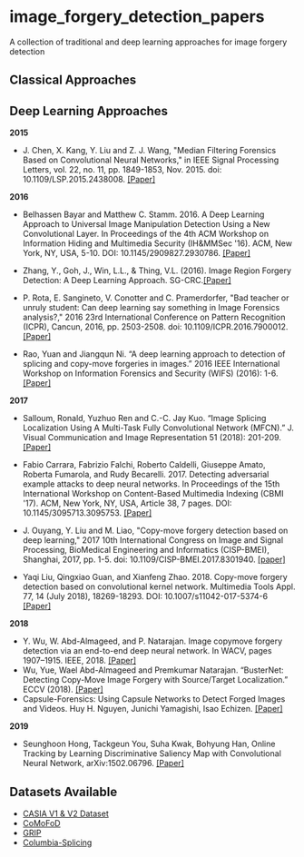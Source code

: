 # image_forgery_detection_papers
A collection of traditional and deep learning approaches for image forgery detection

## Classical Approaches

## Deep Learning Approaches

**2015**

* J. Chen, X. Kang, Y. Liu and Z. J. Wang, "Median Filtering Forensics Based on Convolutional Neural Networks," in IEEE Signal Processing Letters, vol. 22, no. 11, pp. 1849-1853, Nov. 2015. doi: 10.1109/LSP.2015.2438008. [[Paper]](http://ieeexplore.ieee.org/stamp/stamp.jsp?tp=&arnumber=7113799&isnumber=7118269)

**2016**

* Belhassen Bayar and Matthew C. Stamm. 2016. A Deep Learning Approach to Universal Image Manipulation Detection Using a New Convolutional Layer. In Proceedings of the 4th ACM Workshop on Information Hiding and Multimedia Security (IH&MMSec '16). ACM, New York, NY, USA, 5-10. DOI: 10.1145/2909827.2930786. [[Paper]](http://delivery.acm.org/10.1145/2940000/2930786/p5-bayar.pdf?ip=14.139.34.2&id=2930786&acc=ACTIVE%20SERVICE&key=045416EF4DDA69D9%2EADC2B0C5AAB15171%2E4D4702B0C3E38B35%2E4D4702B0C3E38B35&__acm__=1561014278_587f5e89629a4981558dcb024f527a2d)

* Zhang, Y., Goh, J., Win, L.L., & Thing, V.L. (2016). Image Region Forgery Detection: A Deep Learning Approach. SG-CRC.[[Paper]](https://pdfs.semanticscholar.org/613c/63818e03bbb56cbcef1d3f0061d0d37e5966.pdf)

* P. Rota, E. Sangineto, V. Conotter and C. Pramerdorfer, "Bad teacher or unruly student: Can deep learning say something in Image Forensics analysis?," 2016 23rd International Conference on Pattern Recognition (ICPR), Cancun, 2016, pp. 2503-2508. doi: 10.1109/ICPR.2016.7900012. [[Paper]](https://ieeexplore.ieee.org/abstract/document/7900012)

* Rao, Yuan and Jiangqun Ni. “A deep learning approach to detection of splicing and copy-move forgeries in images.” 2016 IEEE International Workshop on Information Forensics and Security (WIFS) (2016): 1-6. [[Paper]](https://ieeexplore.ieee.org/document/7823911)

**2017**

* Salloum, Ronald, Yuzhuo Ren and C.-C. Jay Kuo. “Image Splicing Localization Using A Multi-Task Fully Convolutional Network (MFCN).” J. Visual Communication and Image Representation 51 (2018): 201-209.[[Paper]](https://arxiv.org/abs/1709.02016)

* Fabio Carrara, Fabrizio Falchi, Roberto Caldelli, Giuseppe Amato, Roberta Fumarola, and Rudy Becarelli. 2017. Detecting adversarial example attacks to deep neural networks. In Proceedings of the 15th International Workshop on Content-Based Multimedia Indexing (CBMI '17). ACM, New York, NY, USA, Article 38, 7 pages. DOI: 10.1145/3095713.3095753. [[Paper]](https://dl.acm.org/citation.cfm?id=3095713.3095753)

* J. Ouyang, Y. Liu and M. Liao, "Copy-move forgery detection based on deep learning," 2017 10th International Congress on Image and Signal Processing, BioMedical Engineering and Informatics (CISP-BMEI), Shanghai, 2017, pp. 1-5. doi: 10.1109/CISP-BMEI.2017.8301940. [[paper]](https://ieeexplore.ieee.org/document/8301940)

* Yaqi Liu, Qingxiao Guan, and Xianfeng Zhao. 2018. Copy-move forgery detection based on convolutional kernel network. Multimedia Tools Appl. 77, 14 (July 2018), 18269-18293. DOI: 10.1007/s11042-017-5374-6 [[Paper]](https://arxiv.org/pdf/1707.01221)

**2018**

* Y. Wu, W. Abd-Almageed, and P. Natarajan. Image copymove forgery detection via an end-to-end deep neural network. In WACV, pages 1907–1915. IEEE, 2018. [[Paper]](https://www.researchgate.net/publication/324997846_Image_Copy-Move_Forgery_Detection_via_an_End-to-End_Deep_Neural_Network/citations)
* Wu, Yue, Wael Abd-Almageed and Premkumar Natarajan. “BusterNet: Detecting Copy-Move Image Forgery with Source/Target Localization.” ECCV (2018). [[Paper]](http://openaccess.thecvf.com/content_ECCV_2018/papers/Rex_Yue_Wu_BusterNet_Detecting_Copy-Move_ECCV_2018_paper.pdf)
* Capsule-Forensics: Using Capsule Networks to Detect Forged Images and Videos. Huy H. Nguyen, Junichi Yamagishi, Isao Echizen. [[Paper]](https://arxiv.org/abs/1810.11215)

**2019**

* Seunghoon Hong, Tackgeun You, Suha Kwak, Bohyung Han, Online Tracking by Learning Discriminative Saliency Map with Convolutional Neural Network, arXiv:1502.06796. [[Paper]](http://arxiv.org/pdf/1502.06796)


## Datasets Available

* [CASIA V1 & V2 Dataset](https://www.kaggle.com/sophatvathana/casia-dataset)
* [CoMoFoD](http://www.vcl.fer.hr/comofod/comofod.html)
* [GRIP](http://www.grip.unina.it/research/83-image-forensics/88-copy-of-mdka-843.html)
* [Columbia-Splicing](http://www.ee.columbia.edu/ln/dvmm/downloads/AuthSplicedDataSet/AuthSplicedDataSet.htm)

